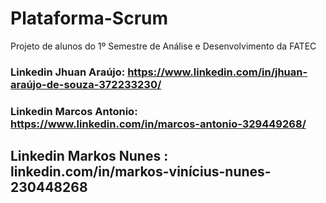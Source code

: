 # Plataforma-Scrum
Projeto de alunos do 1º Semestre de Análise e Desenvolvimento da FATEC

### Linkedin Jhuan Araújo: https://www.linkedin.com/in/jhuan-araújo-de-souza-372233230/

### Linkedin Marcos Antonio: https://www.linkedin.com/in/marcos-antonio-329449268/

## Linkedin Markos Nunes : linkedin.com/in/markos-vinícius-nunes-230448268
